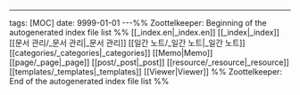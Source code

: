---
tags: [MOC]
date: 9999-01-01
---%% Zoottelkeeper: Beginning of the autogenerated index file list  %%
 [[_index.en|_index.en]]
 [[_index|_index]]
 [[문서 관리/_문서 관리|_문서 관리]]
 [[일간 노트/_일간 노트|_일간 노트]]
 [[categories/_categories|_categories]]
 [[Memo|Memo]]
 [[page/_page|_page]]
 [[post/_post|_post]]
 [[resource/_resource|_resource]]
 [[templates/_templates|_templates]]
 [[Viewer|Viewer]]
%% Zoottelkeeper: End of the autogenerated index file list  %%

